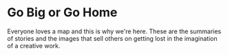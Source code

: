 # Go Big or Go Home

Everyone loves a map and this is why we're here. These are the summaries of stories and the images that sell others on getting lost in the imagination of a creative work.

